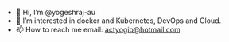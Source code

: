 - 👋 Hi, I’m @yogeshraj-au
- 👀 I’m interested in docker and Kubernetes, DevOps and Cloud.
- 📫 How to reach me email: actyogib@hotmail.com

<!---
yogeshraj-au/yogeshraj-au is a ✨ special ✨ repository because its `README.md` (this file) appears on your GitHub profile.
You can click the Preview link to take a look at your changes.
--->
